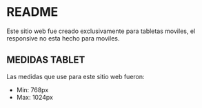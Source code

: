 # README

Este sitio web fue creado exclusivamente para tabletas moviles, el responsive no esta hecho para moviles.

## MEDIDAS TABLET
Las medidas que use para este sitio web fueron:
* Min: 768px
* Max: 1024px